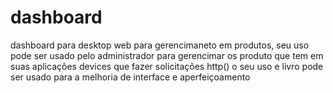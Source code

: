 # dashboard
dashboard para desktop web
para gerencimaneto em produtos,
seu uso pode ser usado pelo administrador para gerencimar os produto que tem em suas aplicações devices que fazer solicitações http()
o seu uso e livro pode ser usado para a melhoria de interface e aperfeiçoamento
